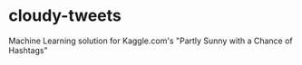 cloudy-tweets
=============

Machine Learning solution for Kaggle.com's "Partly Sunny with a Chance of Hashtags"
